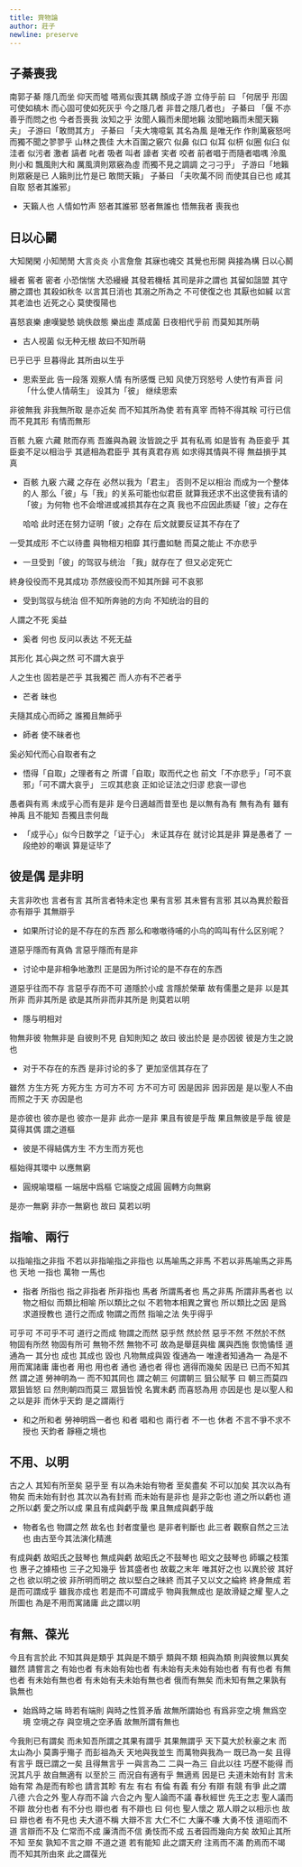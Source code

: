```yaml
---
title: 齊物論
author: 莊子
newline: preserve
---
```


## 子綦喪我

南郭子綦
隱几而坐
仰天而噓
嗒焉似喪其耦
顏成子游
立侍乎前 曰
「何居乎
  形固可使如槁木
  而心固可使如死灰乎
  今之隱几者
  非昔之隱几者也」
子綦曰
「偃 不亦善乎而問之也
  今者吾喪我 汝知之乎
  汝聞人籟而未聞地籟
  汝聞地籟而未聞天籟夫」
子游曰「敢問其方」
子綦曰
「夫大塊噫氣 其名為風
  是唯无作
  作則萬竅怒呺
  而獨不聞之翏翏乎
  山林之畏佳
  大木百圍之竅穴
  似鼻 似口
  似耳 似枅
  似圈 似臼
  似洼者 似污者
  激者 謞者
  叱者 吸者
  叫者 譹者
  宎者 咬者
  前者唱于而隨者唱喁
  泠風則小和
  飄風則大和
  厲風濟則眾竅為虛
  而獨不見之調調 之刁刁乎」
子游曰「地籟則眾竅是已 人籟則比竹是已 敢問天籟」
子綦曰
「夫吹萬不同
  而使其自已也
  咸其自取 怒者其誰邪」

- 天籟人也
  人情如竹声
  怒者其誰邪
  怒者無誰也
  悟無我者 喪我也

## 日以心鬭

大知閑閑 小知閒閒
大言炎炎 小言詹詹
其寐也魂交
其覺也形開
與接為構 日以心鬭

縵者 窖者 密者
小恐惴惴 大恐縵縵
其發若機栝 其司是非之謂也
其留如詛盟 其守勝之謂也
其殺如秋冬 以言其日消也
其溺之所為之 不可使復之也
其厭也如緘 以言其老洫也
近死之心 莫使復陽也

喜怒哀樂 慮嘆變慹 姚佚啟態
樂出虛 蒸成菌
日夜相代乎前
而莫知其所萌

- 古人视菌 似无种无根 故曰不知所萌

已乎已乎 旦暮得此
其所由以生乎

- 思索至此 告一段落
  观察人情 有所感慨
  已知 风使万窍怒号 人使竹有声音
  问「什么使人情萌生」
  设其为「彼」
  继续思索

非彼無我 非我無所取
是亦近矣 而不知其所為使
若有真宰 而特不得其眹
可行已信 而不見其形
有情而無形

百骸 九竅 六藏
賅而存焉 吾誰與為親
汝皆說之乎 其有私焉
如是皆有
為臣妾乎 其臣妾不足以相治乎
其遞相為君臣乎 其有真君存焉
如求得其情與不得 無益損乎其真

- 百骸 九竅 六藏 之存在
  必然以我为「君主」
  否则不足以相治
  而成为一个整体的人
  那么「彼」与「我」的关系可能也似君臣
  就算我还求不出这使我有请的「彼」为何物
  也不会增进或减损其存在之真
  我也不应因此质疑「彼」之存在

  哈哈
  此时还在努力证明「彼」之存在
  后文就要反证其不存在了

一受其成形 不亡以待盡
與物相刃相靡
其行盡如馳
而莫之能止
不亦悲乎

- 一旦受到「彼」的驾驭与统治
  「我」就存在了 但又必定死亡

終身役役而不見其成功
苶然疲役而不知其所歸
可不哀邪

- 受到驾驭与统治
  但不知所奔驰的方向
  不知统治的目的

人謂之不死 奚益

- 奚者 何也
  反问以表达 不死无益

其形化 其心與之然
可不謂大哀乎

人之生也
固若是芒乎
其我獨芒
而人亦有不芒者乎

- 芒者 昧也

夫隨其成心而師之
誰獨且無師乎

- 師者 使不昧者也

奚必知代而心自取者有之

- 悟得「自取」之理者有之
  所谓「自取」取而代之也
  前文「不亦悲乎」「可不哀邪」「可不謂大哀乎」
  三叹其悲哀
  正如论证法之归谬
  悲哀一谬也

愚者與有焉
未成乎心而有是非
是今日適越而昔至也
是以無有為有
無有為有
雖有神禹 且不能知
吾獨且柰何哉

- 「成乎心」似今日数学之「证于心」
  未证其存在 就讨论其是非
  算是愚者了
  一段绝妙的嘲讽
  算是证毕了

## 彼是偶 是非明

夫言非吹也
言者有言
其所言者特未定也
果有言邪
其未嘗有言邪
其以為異於鷇音
亦有辯乎
其無辯乎

- 如果所讨论的是不存在的东西
  那么和嗷嗷待哺的小鸟的鸣叫有什么区别呢？

道惡乎隱而有真偽
言惡乎隱而有是非

- 讨论中是非相争地激烈
  正是因为所讨论的是不存在的东西

道惡乎往而不存
言惡乎存而不可
道隱於小成
言隱於榮華
故有儒墨之是非
以是其所非
而非其所是
欲是其所非而非其所是
則莫若以明

- 隱与明相对

物無非彼
物無非是
自彼則不見
自知則知之
故曰 彼出於是 是亦因彼
彼是方生之說也

- 对于不存在的东西
  是非讨论的多了
  更加坚信其存在了

雖然
方生方死
方死方生
方可方不可
方不可方可
因是因非
因非因是
是以聖人不由 而照之于天 亦因是也

是亦彼也
彼亦是也
彼亦一是非
此亦一是非
果且有彼是乎哉
果且無彼是乎哉
彼是莫得其偶 謂之道樞

- 彼是不得結偶方生
  不方生而方死也

樞始得其環中 以應無窮

- 圓規喻環樞
  一端居中爲樞 它端旋之成圓
  圓轉方向無窮

是亦一無窮
非亦一無窮也
故曰 莫若以明

## 指喻、兩行

以指喻指之非指 不若以非指喻指之非指也
以馬喻馬之非馬 不若以非馬喻馬之非馬也
天地 一指也
萬物 一馬也

- 指者 所指也
  指之非指者 所非指也
  馬者 所謂馬者也
  馬之非馬 所謂非馬者也
  以物之相似 而類比相喻
  所以類比之似
  不若物本相異之實也
  所以類比之因
  是爲求道授教也
  道行之而成 物謂之而然
  指喻之法 失乎得乎

可乎可
不可乎不可
道行之而成
物謂之而然
惡乎然 然於然
惡乎不然 不然於不然
物固有所然 物固有所可
無物不然 無物不可
故為是舉莛與楹 厲與西施
恢恑憰怪 道通為一
其分也 成也
其成也 毀也
凡物無成與毀 復通為一
唯達者知通為一
為是不用而寓諸庸
庸也者 用也
用也者 通也
通也者 得也
適得而幾矣
因是已 已而不知其然 謂之道
勞神明為一 而不知其同也 謂之朝三
何謂朝三
狙公賦芧
曰 朝三而莫四
眾狙皆怒
曰 然則朝四而莫三
眾狙皆悅
名實未虧 而喜怒為用 亦因是也
是以聖人和之以是非
而休乎天鈞
是之謂兩行

- 和之所和者 勞神明爲一者也
  和者 唱和也
  兩行者 不一也
  休者 不言不爭不求不授也
  天鈞者 靜極之境也

## 不用、以明

古之人 其知有所至矣
惡乎至
有以為未始有物者 至矣盡矣 不可以加矣
其次以為有物矣 而未始有封也
其次以為有封焉 而未始有是非也
是非之彰也 道之所以虧也
道之所以虧 愛之所以成
果且有成與虧乎哉
果且無成與虧乎哉

- 物者名也 物謂之然 故名也
  封者度量也
  是非者判斷也
  此三者 觀察自然之三法也
  由古至今其法演化精進

有成與虧 故昭氏之鼓琴也
無成與虧 故昭氏之不鼓琴也
昭文之鼓琴也
師曠之枝策也
惠子之據梧也
三子之知幾乎
皆其盛者也 故載之末年
唯其好之也 以異於彼
其好之也 欲以明之彼
非所明而明之 故以堅白之昧終
而其子又以文之綸終 終身無成
若是而可謂成乎 雖我亦成也
若是而不可謂成乎 物與我無成也
是故滑疑之耀 聖人之所圖也
為是不用而寓諸庸 此之謂以明

## 有無、葆光

今且有言於此
不知其與是類乎
其與是不類乎
類與不類 相與為類 則與彼無以異矣
雖然 請嘗言之
有始也者 有未始有始也者 有未始有夫未始有始也者
有有也者
有無也者 有未始有無也者 有未始有夫未始有無也者
俄而有無矣 而未知有無之果孰有孰無也

- 始爲時之端
  時若有端則 與時之性質矛盾
  故無所謂始也
  有爲非空之境 無爲空境
  空境之存 與空境之空矛盾
  故無所謂有無也

今我則已有謂矣 而未知吾所謂之其果有謂乎 其果無謂乎
天下莫大於秋豪之末 而太山為小
莫壽乎殤子 而彭祖為夭
天地與我並生 而萬物與我為一
既已為一矣 且得有言乎
既已謂之一矣 且得無言乎
一與言為二 二與一為三
自此以往 巧歷不能得 而況其凡乎
故自無適有 以至於三 而況自有適有乎
無適焉 因是已
夫道未始有封 言未始有常 為是而有畛也
請言其畛
有左 有右
有倫 有義
有分 有辯
有競 有爭
此之謂八德
六合之外 聖人存而不論
六合之內 聖人論而不議
春秋經世 先王之志 聖人議而不辯
故分也者 有不分也
辯也者 有不辯也
曰 何也
聖人懷之 眾人辯之以相示也
故曰 辯也者 有不見也
夫大道不稱 大辯不言 大仁不仁 大廉不嗛 大勇不忮
道昭而不道 言辯而不及 仁常而不成 廉清而不信 勇忮而不成
五者园而幾向方矣
故知止其所不知 至矣
孰知不言之辯 不道之道
若有能知 此之謂天府
注焉而不滿 酌焉而不竭
而不知其所由來 此之謂葆光
